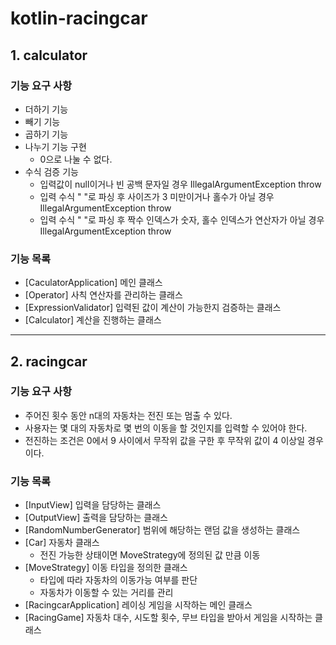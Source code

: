 # kotlin-racingcar
## 1. calculator
### 기능 요구 사항
* 더하기 기능
* 빼기 기능
* 곱하기 기능
* 나누기 기능 구현
    * 0으로 나눌 수 없다.
* 수식 검증 기능
    * 입력값이 null이거나 빈 공백 문자일 경우 IllegalArgumentException throw
    * 입력 수식 " "로 파싱 후 사이즈가 3 미만이거나 홀수가 아닐 경우 IllegalArgumentException throw
    * 입력 수식 " "로 파싱 후 짝수 인덱스가 숫자, 홀수 인덱스가 연산자가 아닐 경우 IllegalArgumentException throw

### 기능 목록
* [CaculatorApplication] 메인 클래스
* [Operator] 사칙 연산자를 관리하는 클래스
* [ExpressionValidator] 입력된 값이 계산이 가능한지 검증하는 클래스
* [Calculator] 계산을 진행하는 클래스

---

## 2. racingcar
### 기능 요구 사항
* 주어진 횟수 동안 n대의 자동차는 전진 또는 멈출 수 있다.
* 사용자는 몇 대의 자동차로 몇 번의 이동을 할 것인지를 입력할 수 있어야 한다.
* 전진하는 조건은 0에서 9 사이에서 무작위 값을 구한 후 무작위 값이 4 이상일 경우이다.

### 기능 목록
* [InputView] 입력을 담당하는 클래스
* [OutputView] 출력을 담당하는 클래스
* [RandomNumberGenerator] 범위에 해당하는 랜덤 값을 생성하는 클래스
* [Car] 자동차 클래스
  * 전진 가능한 상태이면 MoveStrategy에 정의된 값 만큼 이동
* [MoveStrategy] 이동 타입을 정의한 클래스
  * 타입에 따라 자동차의 이동가능 여부를 판단
  * 자동차가 이동할 수 있는 거리를 관리
* [RacingcarApplication] 레이싱 게임을 시작하는 메인 클래스
* [RacingGame] 자동차 대수, 시도할 횟수, 무브 타입을 받아서 게임을 시작하는 클래스
